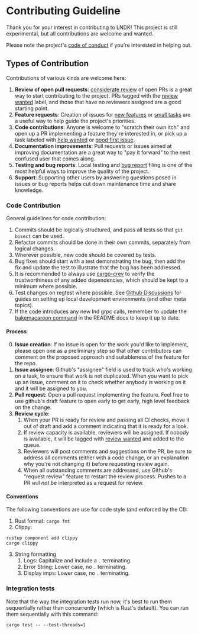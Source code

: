 # Contributing Guideline

Thank you for your interest in contributing to LNDK! This project is still experimental, but all contributions are welcome and wanted. 

Please note the project's [code of conduct](https://github.com/lndk-org/lndk/blob/master/code_of_conduct.md) if you're interested in helping out.

## Types of Contribution 
Contributions of various kinds are welcome here: 
1. **Review of open pull requests**: [considerate review](https://jonatack.github.io/articles/how-to-review-pull-requests-in-bitcoin-core) of open PRs is a great way to start contributing to the project. PRs tagged with the [review wanted](https://github.com/lndk-org/lndk/labels/review%20wanted) label, and those that have no reviewers assigned are a good starting point.
2. **Feature requests**: Creation of issues for [new features](https://github.com/lndk-org/lndk/issues/new?assignees=&labels=&template=feature_request.md&title=Feature%3A+) or [small tasks](https://github.com/lndk-org/lndk/issues/new?assignees=&labels=&template=task-description.md&title=Task%3A) are a useful way to help guide the project's priorities. 
3. **Code contributions**: Anyone is welcome to "scratch their own itch" and open up a PR implementing a feature they're interested in, or pick up a task labeled with [help wanted](https://github.com/lndk-org/lndk/issues?q=is%3Aissue+is%3Aopen+label%3A%22help+wanted%22) or [good first issue](https://github.com/lndk-org/lndk/issues?q=is%3Aissue+is%3Aopen+label%3A%22good+first+issue%22).
4. **Documentation improvements**: Pull requests or issues aimed at improving documentation are a great way to "pay it forward" to the next confused user that comes along.
5. **Testing and bug reports**: Local testing and [bug report](https://github.com/lndk-org/lndk/issues/new?assignees=&labels=bug&template=bug_report.md&title=Bug%3A) filing is one of the most helpful ways to improve the quality of the project.
6. **Support**: Supporting other users by answering questions posed in issues or bug reports helps cut down maintenance time and share knowledge. 

### Code Contribution 
General guidelines for code contribution:
1. Commits should be logically structured, and pass all tests so that `git bisect` can be used.
2. Refactor commits should be done in their own commits, separately from logical changes.
3. Wherever possible, new code should be covered by tests.
4. Bug fixes should start with a test demonstrating the bug, then add the fix and update the test to illustrate that the bug has been addressed.
5. It is recommended to always use [cargo-crev](https://github.com/crev-dev/cargo-crev) to verify the trustworthiness of any added dependencies, which should be kept to a minimum where possible.
6. Test changes on regtest where possible. See [Github Discussions](https://github.com/lndk-org/lndk/discussions) for guides on setting up local development environments (and other meta topics).
7. If the code introduces any new lnd grpc calls, remember to update the [bakemacaroon command](https://github.com/lndk-org/lndk/blob/master/README.md#custom-macaroon) in the README docs to keep it up to date.

#### Process
0. **Issue creation**: If no issue is open for the work you'd like to implement, please open one as a preliminary step so that other contributors can comment on the proposed approach and suitableness of the feature for the repo.
1. **Issue assignee**: Github's "assignee" field is used to track who's working on a task, to ensure that work is not duplicated. When you want to pick up an issue, comment on it to check whether anybody is working on it and it will be assigned to you.
2. **Pull request**: Open a pull request implementing the feature. Feel free to use github's draft feature to open early to get early, high level feedback on the change.
3. **Review cycle**: 
    1. When your PR is ready for review and passing all CI checks, move it out of draft and add a comment indicating that it is ready for a look.
    2. If review capacity is available, reviewers will be assigned. If nobody is available, it will be tagged with [review wanted](https://github.com/lndk-org/lndk/labels/review%20wanted) and added to the queue.
    3. Reviewers will post comments and suggestions on the PR, be sure to address all comments (either with a code change, or an explanation why you're not changing it) before requesting review again.
    4. When all outstanding comments are addressed, use Github's "request review" feature to restart the review process. Pushes to a PR *will not* be interpreted as a request for review. 

#### Conventions
The following conventions are use for code style (and enforced by the CI): 
1. Rust format: `cargo fmt`
2. Clippy: 
```
rustup component add clippy
cargo clippy
``` 
3. String formatting
    1. Logs: Capitalize and include a `.` terminating.
    2. Error String: Lower case, no `.` terminating.
    3. Display imps: Lower case, no `.` terminating.

### Integration tests

Note that the way the integration tests run now, it's best to run them sequentially rather than concurrently (which is Rust's default). You can run them sequentially with this command:

`cargo test -- --test-threads=1`
